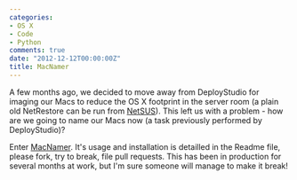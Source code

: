```yaml
---
categories:
- OS X
- Code
- Python
comments: true
date: "2012-12-12T00:00:00Z"
title: MacNamer
---
```

A few months ago, we decided to move away from DeployStudio for imaging our Macs to reduce the OS X footprint in the server room (a plain old NetRestore can be run from [NetSUS](https://jamfnation.jamfsoftware.com/viewProduct.html?id=180&view=info)). This left us with a problem - how are we going to name our Macs now (a task previously performed by DeployStudio)?

Enter [MacNamer](https://github.com/grahamgilbert/macnamer). It's usage and installation is detailled in the Readme file, please fork, try to break, file pull requests. This has been in production for several months at work, but I'm sure someone will manage to make it break!